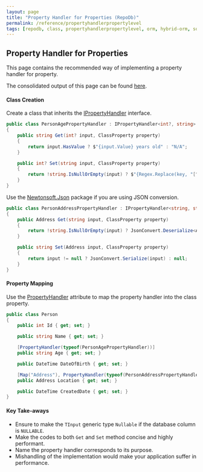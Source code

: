 ```yaml
---
layout: page
title: "Property Handler for Properties (RepoDb)"
permalink: /reference/propertyhandlerpropertylevel
tags: [repodb, class, propertyhandlerpropertylevel, orm, hybrid-orm, sqlserver, sqlite, mysql, postgresql]
---
```


## Property Handler for Properties

This page contains the recommended way of implementing a property handler for property.

The consolidated output of this page can be found [here](/reference/output/propertyhandlerpropertylevel).

#### Class Creation

Create a class that inherits the [IPropertyHandler](/interface/ipropertyhandler) interface.

```csharp
public class PersonAgePropertyHandler : IPropertyHandler<int?, string>
{
    public string Get(int? input, ClassProperty property)
    {
        return input.HasValue ? $"{input.Value} years old" : "N/A";
    }

    public int? Set(string input, ClassProperty property)
    {
        return !string.IsNullOrEmpty(input) ? $"{Regex.Replace(key, "[^0-9]", string.Empty)}" : null;
    }
}
```

Use the [Newtonsoft.Json](https://www.nuget.org/packages/Newtonsoft.Json) package if you are using JSON conversion.

```csharp
public class PersonAddressPropertyHandler : IPropertyHandler<string, string>
{
    public Address Get(string input, ClassProperty property)
    {
        return !string.IsNullOrEmpty(input) ? JsonConvert.Deserialize<Address>(input) : null;
    }

    public string Set(Address input, ClassProperty property)
    {
        return input != null ? JsonConvert.Serialize(input) : null;
    }
}
```

#### Property Mapping

Use the [PropertyHandler](/attribute/propertyhandler) attribute to map the property handler into the class property.

```csharp
public class Person
{
    public int Id { get; set; }

    public string Name { get; set; }

    [PropertyHandler(typeof(PersonAgePropertyHandler))]
    public string Age { get; set; }

    public DateTime DateOfBirth { get; set; }

    [Map("Address"), PropertyHandler(typeof(PersonAddressPropertyHandler))]
    public Address Location { get; set; }

    public DateTime CreatedDate { get; set; }
}
```

#### Key Take-aways

- Ensure to make the `TInput` generic type `Nullable` if the database column is `NULLABLE`.
- Make the codes to both `Get` and `Set` method concise and highly performant.
- Name the property handler corresponds to its purpose.
- Mishandling of the implementation would make your application suffer in performance.
